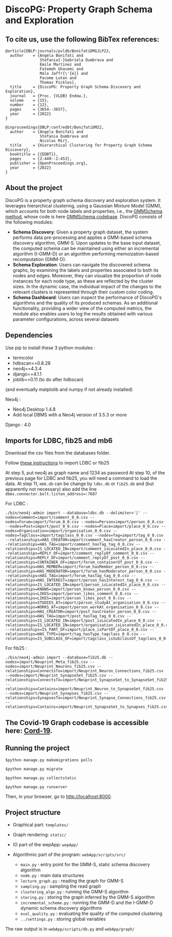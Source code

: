 # DiscoPG: Property Graph Schema and Exploration

## To cite us, use the following BibTex references:

```
@article{DBLP:journals/pvldb/BonifatiDMGJLP22,
  author    = {Angela Bonifati and
               Stefania{-}Gabriela Dumbrava and
               Emile Martinez and
               Fatemeh Ghasemi and
               Malo Jaffr{\'{e}} and
               Pacome Luton and
               Thomas Pickles},
  title     = {DiscoPG: Property Graph Schema Discovery and Exploration},
  journal   = {Proc. {VLDB} Endow.},
  volume    = {15},
  number    = {12},
  pages     = {3654--3657},
  year      = {2022}
}
```

```
@inproceedings{DBLP:conf/edbt/BonifatiDM22,
  author    = {Angela Bonifati and
               Stefania Dumbrava and
               Nicolas Mir},
  title     = {Hierarchical Clustering for Property Graph Schema Discovery},
  booktitle = {{EDBT}},
  pages     = {2:449--2:453},
  publisher = {OpenProceedings.org},
  year      = {2022}
}
```

## About the project

DiscoPG is a property graph schema discovery and exploration system. It leverages hierarchical clustering, using a Gaussian Mixture Model (GMM), which accounts for both node labels and properties, i.e., the [GMMSchema method](https://openproceedings.org/2022/conf/edbt/paper-139.pdf), whose code is here [GMMSchema codebase](https://github.com/naussicaa/pg-schemainference/blob/main/README.md).
DiscoPG consists of the following modules:

   * **Schema Discovery**:  Given a property graph dataset, the system performs data pre-processing and applies a GMM-based schema discovery algorithm, GMM-S.  Upon updates to the base input dataset, the computed schema can be maintained using either an incremental algorithm (I-GMM-D) or an algorithm performing memoization-based recomputation (GMM-D).
   * **Schema Exploration**: Users can navigate the discovered schema graphs, by examining the labels and properties associated to both its nodes and edges. Moreover, they can visualize the proportion of node instances for each node type, as these are reflected by the cluster sizes. In the dynamic case, the individual impact of the changes to the relevant clusters is represented through their custom color coding.
   * **Schema Dashboard**: Users can inspect the performance of DiscoPG's algorithms and the quality of its produced schemas. As an additional functionality, providing a wider view of the computed metrics, the module also enables users to log the results obtained with various parameter configurations, across several datasets

## Dependencies

Use pip to install these 3 python modules : 
- termcolor
- hdbscan==0.8.28
- neo4j==4.3.4
- django==4.1.1
- joblib==0.11 (to do after hdbscan)

(and eventually matplolib and numpy if not already installed)

Neo4j :
- Neo4j Desktop 1.4.8
- Add local DBMS with a Neo4j version of 3.5.3 or more

Django : 4.0

## Imports for LDBC, fib25 and mb6

Download the csv files from the databases folder.

Follow [these instructions](https://github.com/connectome-neuprint/neuPrint/blob/master/neo4j_desktop_load.md) to import LDBC or fib25 

At step 5, put neo4j as graph name and 1234 as password
At step 10, of the previous page for LDBC and fib25, you will need a command to load the data.
At step 11, `mb6.db` can be change by `ldbc.db` or `fib25.db` and (but apparently not necessary) also add the line `dbms.connector.bolt.listen_address=:7687`

For LDBC :
```
./bin/neo4j-admin import --database=ldbc.db --delimiter='|' --nodes=Comment=import/comment_0_0.csv --nodes=Forum=import/forum_0_0.csv --nodes=Person=import/person_0_0.csv --nodes=Post=import/post_0_0.csv --nodes=Place=import/place_0_0.csv --nodes=Organisation=import/organisation_0_0.csv --nodes=TagClass=import/tagclass_0_0.csv --nodes=Tag=import/tag_0_0.csv --relationships=HAS_CREATOR=import/comment_hasCreator_person_0_0.csv --relationships=HAS_TAG=import/comment_hasTag_tag_0_0.csv --relationships=IS_LOCATED_IN=import/comment_isLocatedIn_place_0_0.csv --relationships=REPLY_OF=import/comment_replyOf_comment_0_0.csv --relationships=REPLY_OF=import/comment_replyOf_post_0_0.csv --relationships=CONTAINER_OF=import/forum_containerOf_post_0_0.csv --relationships=HAS_MEMBER=import/forum_hasMember_person_0_0.csv --relationships=HAS_MODERATOR=import/forum_hasModerator_person_0_0.csv --relationships=HAS_TAG=import/forum_hasTag_tag_0_0.csv --relationships=HAS_INTEREST=import/person_hasInterest_tag_0_0.csv --relationships=IS_LOCATED_IN=import/person_isLocatedIn_place_0_0.csv --relationships=KNOWS=import/person_knows_person_0_0.csv --relationships=LIKES=import/person_likes_comment_0_0.csv --relationships=LIKES=import/person_likes_post_0_0.csv --relationships=STUDIES_AT=import/person_studyAt_organisation_0_0.csv --relationships=WORKS_AT=import/person_workAt_organisation_0_0.csv --relationships=HAS_CREATOR=import/post_hasCreator_person_0_0.csv --relationships=HAS_TAG=import/post_hasTag_tag_0_0.csv --relationships=IS_LOCATED_IN=import/post_isLocatedIn_place_0_0.csv --relationships=IS_LOCATED_IN=import/organisation_isLocatedIn_place_0_0.csv --relationships=IS_PART_OF=import/place_isPartOf_place_0_0.csv --relationships=HAS_TYPE=import/tag_hasType_tagclass_0_0.csv --relationships=IS_SUBCLASS_OF=import/tagclass_isSubclassOf_tagclass_0_0.csv
```

For fib25 : 
```
./bin/neo4j-admin import --database=fib25.db --nodes=import/Neuprint_Meta_fib25.csv --nodes=import/Neuprint_Neurons_fib25.csv --relationships=ConnectsTo=import/Neuprint_Neuron_Connections_fib25.csv --nodes=import/Neuprint_SynapseSet_fib25.csv --relationships=ConnectsTo=import/Neuprint_SynapseSet_to_SynapseSet_fib25.csv --relationships=Contains=import/Neuprint_Neuron_to_SynapseSet_fib25.csv --nodes=import/Neuprint_Synapses_fib25.csv --relationships=SynapsesTo=import/Neuprint_Synapse_Connections_fib25.csv --relationships=Contains=import/Neuprint_SynapseSet_to_Synapses_fib25.csv
```

## The Covid-19 Graph codebase is accessible here: [Cord-19](https://github.com/covidgraph/data_cord19).

## Running the project

```console
$python manage.py makemigrations polls

$python manage.py migrate

$python manage.py collectstatic

$python manage.py runserver
```
Then, in your browser, go to [http://localhost:8000](http://localhost:8000).

## Project structure

* Graphical part: `templates/`

* Graph rendering: `static/`

* IO part of the wepApp: `wepApp/`

* Algorithmic part of the program: `webApp/scripts/src/`

  * `main.py` : entry point for the GMM-S, static schema discovery algorithm
  * `node.py` : main data structures 
  * `lecture_graph.py` : reading the graph for GMM-S
  * `sampling.py` : sampling the read graph
  * `clustering_algo.py` : running the GMM-S algorithm
  * `storing.py` : storing the graph inferred by the GMM-S algorithm
  * `incremental_scheme.py` : running the GMM-D and the I-GMM-D dynamic schema discovery algorithms
  * `eval_quality.py` : evaluating the quality of the computed clustering
  * `../settings.py` : storing global variables

The raw output is in `webApp/scripts/db.py` and `webApp/graph/`

